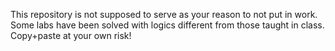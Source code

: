This repository is not supposed to serve as your reason to not put in work.
Some labs have been solved with logics different from those taught in class. 
Copy+paste at your own risk!
